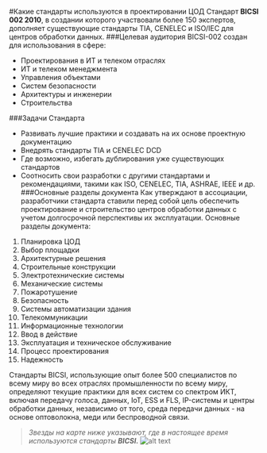 #Какие стандарты используются в проектировании ЦОД
Стандарт **BICSI 002 2010**, в создании которого участвовали более 150 экспертов, дополняет существующие стандарты TIA, 
CENELEC и ISO/IEC для центров обработки данных.
###Целевая аудитория
BICSI-002 создан для использования в сфере:
- Проектирования в ИТ и телеком
отраслях
- ИТ и телеком менеджмента
- Управления объектами
- Систем безопасности
- Архитектуры и инженерии
- Строительства

###Задачи Стандарта
- Развивать лучшие практики и создавать на их основе
проектную документацию
- Внедрять стандарты TIA и CENELEC DCD
- Где возможно, избегать дублирования уже
существующих стандартов
- Соотносить свои разработки с другими стандартами и
рекомендациями, такими как ISO, CENELEC, TIA, ASHRAE,
IEEE и др.
###Основные разделы документа
Как утверждают в ассоциации, разработчики стандарта ставили перед собой цель обеспечить проектирование и строительство 
центров обработки данных с учетом долгосрочной перспективы их эксплуатации. Основные разделы документа:

1. Планировка ЦОД
2. Выбор площадки
3. Архитектурные решения
4. Строительные конструкции
5. Электротехнические системы
6. Механические системы
7. Пожаротушение
8. Безопасность
9. Системы автоматизации здания
10. Телекоммуникации
11. Информационные технологии
12. Ввод в действие
13. Эксплуатация и техническое обслуживание
14. Процесс проектирования
15. Надежность

Стандарты BICSI, использующие опыт более 500 специалистов по всему миру во всех отраслях промышленности по всему миру, 
определяют текущие практики для всех систем со спектром ИКТ, включая передачу голоса, данных, IoT, ESS и FLS, IP-системы
и центры обработки данных, независимо от того, среда передачи данных - на основе оптоволокна, меди или беспроводной связи. 

>*Звезды на карте ниже указывают, где в настоящее время используются стандарты **BICSI.***
![alt text][logo]

[logo]: https://i.imgur.com/fZvBZHo.jpg "Logo Title Text 2"

